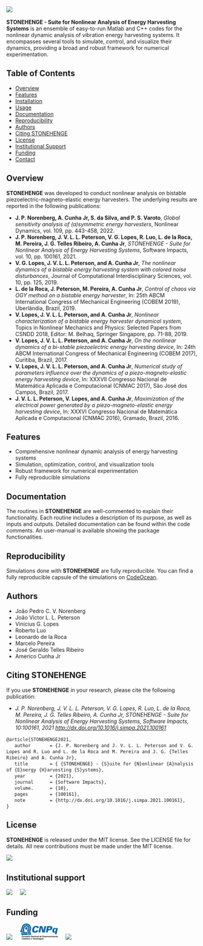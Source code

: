 <img src="logo/STONEHENGE.png" width="40%">

**STONEHENGE - Suite for Nonlinear Analysis of Energy Harvesting Systems** is an ensemble of easy-to-run Matlab and C++ codes for the nonlinear dynamic analysis of vibration energy harvesting systems. It encompasses several tools to simulate, control, and visualize their dynamics, providing a broad and robust framework for numerical experimentation.

## Table of Contents
- [Overview](#overview)
- [Features](#features)
- [Installation](#installation)
- [Usage](#usage)
- [Documentation](#documentation)
- [Reproducibility](#reproducibility)
- [Authors](#authors)
- [Citing STONEHENGE](#citing-stonehenge)
- [License](#license)
- [Institutional Support](#institutional-support)
- [Funding](#funding)
- [Contact](#contact)

## Overview
**STONEHENGE** was developed to conduct nonlinear analysis on bistable piezoelectric-magneto-elastic energy harvesters. The underlying results are reported in the following publications:
- **J. P. Norenberg, A. Cunha Jr, S. da Silva, and P. S. Varoto**, *Global sensitivity analysis of (a)symmetric energy harvesters*, Nonlinear Dynamics, vol. 109, pp. 443-458, 2022.
- **J. P. Norenberg, J. V. L. L. Peterson, V. G. Lopes, R. Luo, L. de la Roca, M. Pereira, J. G. Telles Ribeiro, A. Cunha Jr**, *STONEHENGE - Suite for Nonlinear Analysis of Energy Harvesting Systems*, Software Impacts, vol. 10, pp. 100161, 2021.
- **V. G. Lopes, J. V. L. L. Peterson, and A. Cunha Jr**, *The nonlinear dynamics of a bistable energy harvesting system with colored noise disturbances*, Journal of Computational Interdisciplinary Sciences, vol. 10, pp. 125, 2019.
- **L. de la Roca, J. Peterson, M. Pereira, A. Cunha Jr**, *Control of chaos via OGY method on a bistable energy harvester*, In: 25th ABCM International Congress of Mechanical Engineering (COBEM 2019), Uberlândia, Brazil, 2019.
- **V. Lopes, J. V. L. L. Peterson, and A. Cunha Jr**, *Nonlinear characterization of a bistable energy harvester dynamical system*, Topics in Nonlinear Mechanics and Physics: Selected Papers from CSNDD 2018, Editor: M. Belhaq, Springer Singapore, pp. 71-88, 2019.
- **V. Lopes, J. V. L. L. Peterson, and A. Cunha Jr**, *On the nonlinear dynamics of a bi-stable piezoelectric energy harvesting device*, In: 24th ABCM International Congress of Mechanical Engineering (COBEM 2017), Curitiba, Brazil, 2017.
- **V. Lopes, J. V. L. L. Peterson, and A. Cunha Jr**, *Numerical study of parameters influence over the dynamics of a piezo-magneto-elastic energy harvesting device*, In: XXXVII Congresso Nacional de Matemática Aplicada e Computacional (CNMAC 2017), São José dos Campos, Brazil, 2017.
- **J. V. L. L. Peterson, V. Lopes, and A. Cunha Jr**, *Maximization of the electrical power generated by a piezo-magneto-elastic energy harvesting device*, In: XXXVI Congresso Nacional de Matemática Aplicada e Computacional (CNMAC 2016), Gramado, Brazil, 2016.

## Features
- Comprehensive nonlinear dynamic analysis of energy harvesting systems
- Simulation, optimization, control, and visualization tools
- Robust framework for numerical experimentation
- Fully reproducible simulations

## Documentation
The routines in **STONEHENGE** are well-commented to explain their functionality. Each routine includes a description of its purpose, as well as inputs and outputs. Detailed documentation can be found within the code comments. An user-manual is available showing the package functionalities.

## Reproducibility
Simulations done with **STONEHENGE** are fully reproducible. You can find a fully reproducible capsule of the simulations on <a href="https://codeocean.com/capsule/4891890/tree/v1" target="_blank">CodeOcean</a>.

## Authors
- João Pedro C. V. Norenberg
- João Victor L. L. Peterson
- Vinicius G. Lopes
- Roberto Luo
- Leonardo de la Roca
- Marcelo Pereira
- José Geraldo Telles Ribeiro
- Americo Cunha Jr

## Citing STONEHENGE
If you use **STONEHENGE** in your research, please cite the following publication:
- *J. P. Norenberg, J. V. L. L. Peterson, V. G. Lopes, R. Luo, L. de la Roca, M. Pereira, J. G. Telles Ribeiro, A. Cunha Jr, STONEHENGE - Suite for Nonlinear Analysis of Energy Harvesting Systems, Software Impacts, 10:100161, 2021 http://dx.doi.org/10.1016/j.simpa.2021.100161*

```
@article{STONEHENGE2021,
   author       = {J. P. Norenberg and J. V. L. L. Peterson and V. G. Lopes and R. Luo and L. de la Roca and M. Pereira and J. G. {Telles Ribeiro} and A. Cunha Jr},
   title        = { {STONEHENGE} - {S}uite for {N}onlinear {A}nalysis of {E}nergy {H}arvesting {S}ystems},
   year         = {2021},
   journal      = {Software Impacts},
   volume.      = {10},
   pages        = {100161},
   note         = {http://dx.doi.org/10.1016/j.simpa.2021.100161},
}
```

## License

**STONEHENGE** is released under the MIT license. See the LICENSE file for details. All new contributions must be made under the MIT license.

<img src="logo/mit_license_red.png" width="10%"> 

## Institutional support

<img src="logo/logo_uerj_color.jpeg" width="10%"> &nbsp; &nbsp; <img src="logo/logo_unesp_color.png" width="20%">

## Funding

<img src="logo/faperj.jpg" width="20%"> &nbsp; &nbsp; <img src="logo/cnpq.png" width="20%"> &nbsp; &nbsp; <img src="logo/capes.png" width="10%">
